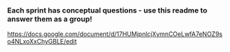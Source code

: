 ### Each sprint has conceptual questions - use this readme to answer them as a group!
https://docs.google.com/document/d/17HUMjpnlcjXymnCOeLwfA7eNOZ9so4NLxoXxChyGBLE/edit